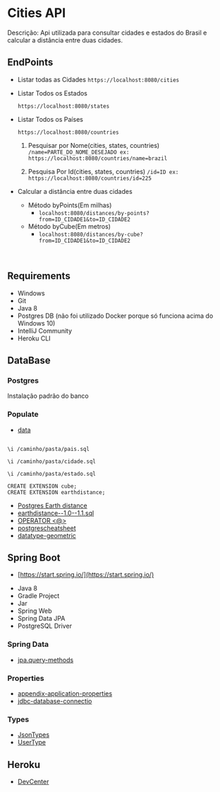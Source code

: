# Cities API

Descrição: Api utilizada para consultar cidades e estados do Brasil e calcular a distância entre duas cidades.

## EndPoints

 * Listar todas as Cidades
    	``https://localhost:8080/cities``

 * Listar Todos os Estados
    	
   ``https://localhost:8080/states``
   
 * Listar Todos os Países

   ``https://localhost:8080/countries``

   

   	1. Pesquisar por Nome(cities, states, countries)
   		``/name=PARTE_DO_NOME_DESEJADO
   		ex: https://localhost:8080/countries/name=brazil``
   	
   	2. Pesquisa Por Id(cities, states, countries)
   		``/id=ID
   		ex: https://localhost:8080/countries/id=225``

      

* Calcular a distância entre duas cidades

     * Método byPoints(Em milhas)
          * ``localhost:8080/distances/by-points?from=ID_CIDADE1&to=ID_CIDADE2``
     * Método byCube(Em metros)
          * ``localhost:8080/distances/by-cube?from=ID_CIDADE1&to=ID_CIDADE2``

     ​	



## Requirements

* Windows
* Git
* Java 8
* Postgres DB (não foi utilizado Docker porque só funciona acima do Windows 10)
* IntelliJ Community
* Heroku CLI

## DataBase

### Postgres

Instalação padrão do banco

### Populate

* [data](https://github.com/chinnonsantos/sql-paises-estados-cidades/tree/master/PostgreSQL)

```psql -h localhost -U {usuario} {nomeBanco} 

\i /caminho/pasta/pais.sql

\i /caminho/pasta/cidade.sql

\i /caminho/pasta/estado.sql

CREATE EXTENSION cube; 
CREATE EXTENSION earthdistance;
```

* [Postgres Earth distance](https://www.postgresql.org/docs/current/earthdistance.html)
* [earthdistance--1.0--1.1.sql](https://github.com/postgres/postgres/blob/master/contrib/earthdistance/earthdistance--1.0--1.1.sql)
* [OPERATOR <@>](https://github.com/postgres/postgres/blob/master/contrib/earthdistance/earthdistance--1.1.sql)
* [postgrescheatsheet](https://postgrescheatsheet.com/#/tables)
* [datatype-geometric](https://www.postgresql.org/docs/current/datatype-geometric.html)

## Spring Boot

* [https://start.spring.io/](https://start.spring.io/)

+ Java 8
+ Gradle Project
+ Jar
+ Spring Web
+ Spring Data JPA
+ PostgreSQL Driver

### Spring Data

* [jpa.query-methods](https://docs.spring.io/spring-data/jpa/docs/current/reference/html/#jpa.query-methods)

### Properties

* [appendix-application-properties](https://docs.spring.io/spring-boot/docs/current/reference/html/appendix-application-properties.html)
* [jdbc-database-connectio](https://www.codejava.net/java-se/jdbc/jdbc-database-connection-url-for-common-databases)

### Types

* [JsonTypes](https://github.com/vladmihalcea/hibernate-types)
* [UserType](https://docs.jboss.org/hibernate/orm/3.5/api/org/hibernate/usertype/UserType.html)

## Heroku

* [DevCenter](https://devcenter.heroku.com/articles/getting-started-with-gradle-on-heroku)



